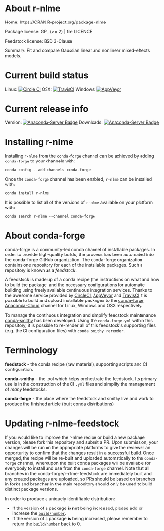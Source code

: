 About r-nlme
============

Home: https://CRAN.R-project.org/package=nlme

Package license: GPL (>= 2) | file LICENCE

Feedstock license: BSD 3-Clause

Summary: Fit and compare Gaussian linear and nonlinear mixed-effects models.



Current build status
====================

Linux: [![Circle CI](https://circleci.com/gh/conda-forge/r-nlme-feedstock.svg?style=shield)](https://circleci.com/gh/conda-forge/r-nlme-feedstock)
OSX: [![TravisCI](https://travis-ci.org/conda-forge/r-nlme-feedstock.svg?branch=master)](https://travis-ci.org/conda-forge/r-nlme-feedstock)
Windows: [![AppVeyor](https://ci.appveyor.com/api/projects/status/github/conda-forge/r-nlme-feedstock?svg=True)](https://ci.appveyor.com/project/conda-forge/r-nlme-feedstock/branch/master)

Current release info
====================
Version: [![Anaconda-Server Badge](https://anaconda.org/conda-forge/r-nlme/badges/version.svg)](https://anaconda.org/conda-forge/r-nlme)
Downloads: [![Anaconda-Server Badge](https://anaconda.org/conda-forge/r-nlme/badges/downloads.svg)](https://anaconda.org/conda-forge/r-nlme)

Installing r-nlme
=================

Installing `r-nlme` from the `conda-forge` channel can be achieved by adding `conda-forge` to your channels with:

```
conda config --add channels conda-forge
```

Once the `conda-forge` channel has been enabled, `r-nlme` can be installed with:

```
conda install r-nlme
```

It is possible to list all of the versions of `r-nlme` available on your platform with:

```
conda search r-nlme --channel conda-forge
```


About conda-forge
=================

conda-forge is a community-led conda channel of installable packages.
In order to provide high-quality builds, the process has been automated into the
conda-forge GitHub organization. The conda-forge organization contains one repository
for each of the installable packages. Such a repository is known as a *feedstock*.

A feedstock is made up of a conda recipe (the instructions on what and how to build
the package) and the necessary configurations for automatic building using freely
available continuous integration services. Thanks to the awesome service provided by
[CircleCI](https://circleci.com/), [AppVeyor](http://www.appveyor.com/)
and [TravisCI](https://travis-ci.org/) it is possible to build and upload installable
packages to the [conda-forge](https://anaconda.org/conda-forge)
[Anaconda-Cloud](http://docs.anaconda.org/) channel for Linux, Windows and OSX respectively.

To manage the continuous integration and simplify feedstock maintenance
[conda-smithy](http://github.com/conda-forge/conda-smithy) has been developed.
Using the ``conda-forge.yml`` within this repository, it is possible to re-render all of
this feedstock's supporting files (e.g. the CI configuration files) with ``conda smithy rerender``.


Terminology
===========

**feedstock** - the conda recipe (raw material), supporting scripts and CI configuration.

**conda-smithy** - the tool which helps orchestrate the feedstock.
                   Its primary use is in the construction of the CI ``.yml`` files
                   and simplify the management of *many* feedstocks.

**conda-forge** - the place where the feedstock and smithy live and work to
                  produce the finished article (built conda distributions)


Updating r-nlme-feedstock
=========================

If you would like to improve the r-nlme recipe or build a new
package version, please fork this repository and submit a PR. Upon submission,
your changes will be run on the appropriate platforms to give the reviewer an
opportunity to confirm that the changes result in a successful build. Once
merged, the recipe will be re-built and uploaded automatically to the
`conda-forge` channel, whereupon the built conda packages will be available for
everybody to install and use from the `conda-forge` channel.
Note that all branches in the conda-forge/r-nlme-feedstock are
immediately built and any created packages are uploaded, so PRs should be based
on branches in forks and branches in the main repository should only be used to
build distinct package versions.

In order to produce a uniquely identifiable distribution:
 * If the version of a package **is not** being increased, please add or increase
   the [``build/number``](http://conda.pydata.org/docs/building/meta-yaml.html#build-number-and-string).
 * If the version of a package **is** being increased, please remember to return
   the [``build/number``](http://conda.pydata.org/docs/building/meta-yaml.html#build-number-and-string)
   back to 0.
